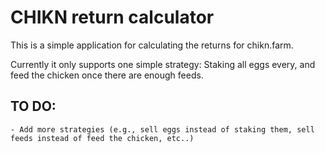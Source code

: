 # CHIKN return calculator

This is a simple application for calculating the returns for chikn.farm.

Currently it only supports one simple strategy: Staking all eggs every, and feed the chicken once there are enough feeds.

## TO DO:
    - Add more strategies (e.g., sell eggs instead of staking them, sell feeds instead of feed the chicken, etc..)
